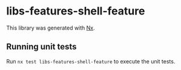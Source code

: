 # libs-features-shell-feature

This library was generated with [Nx](https://nx.dev).

## Running unit tests

Run `nx test libs-features-shell-feature` to execute the unit tests.
